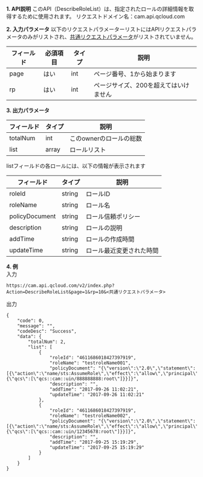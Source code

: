 __1. API説明__ 
このAPI（DescribeRoleList）は、指定されたロールの詳細情報を取得するために使用されます。
リクエストドメイン名：cam.api.qcloud.com

__2. 入力パラメータ__ 
以下のリクエストパラメーターリストにはAPIリクエストパラメータのみがリストされ、[共通リクエストパラメータ](https://cloud.tencent.com/document/api/213/6976)がリストされていません。

|フィールド|必須項目|タイプ|説明|
| ------------ | ------------ | ------------ | ------------ |
|page|はい|int|ページ番号、1から始まります|
|rp|はい|int|ページサイズ、200を超えてはいけません|


 __3. 出力パラメータ__ 

| フィールド  | タイプ  | 説明  |
| ------------ | ------------ | ------------ |
|  totalNum | int  | このownerのロールの総数 |
|  list | array  | ロールリスト |

listフィールドの各ロールには、以下の情報が表示されます 
 
| フィールド  | タイプ  | 説明  |
| ------------ | ------------ | ------------ |
|  roleId | string  | ロールID |
|  roleName | string  | ロール名 |
|  policyDocument | string  | ロール信頼ポリシー |
|  description | string  | ロールの説明 |
|  addTime | string  | ロールの作成時間 |
|  updateTime | string  | ロール最近変更された時間  |


 __4. 例__  
入力
```
https://cam.api.qcloud.com/v2/index.php?Action=DescribeRoleList&page=1&rp=10&<共通リクエストパラメータ>
```

出力
```
{
    "code": 0,
    "message": "",
    "codeDesc": "Success",
    "data": {
        "totalNum": 2,
        "list": [
            {
                "roleId": "4611686018427397919",
                "roleName": "testroleName001",
                "policyDocument": "{\"version\":\"2.0\",\"statement\":[{\"action\":\"name/sts:AssumeRole\",\"effect\":\"allow\",\"principal\":{\"qcs\":[\"qcs::cam::uin/888888888:root\"]}}]}",
                "description": "",
                "addTime": "2017-09-26 11:02:21",
                "updateTime": "2017-09-26 11:02:21"
            },
            {
                "roleId": "4611686018427397919",
                "roleName": "testroleName002",
                "policyDocument": "{\"version\":\"2.0\",\"statement\":[{\"action\":\"name/sts:AssumeRole\",\"effect\":\"allow\",\"principal\":{\"qcs\":[\"qcs::cam::uin/12345678:root\"]}}]}",
                "description": "",
                "addTime": "2017-09-25 15:19:29",
                "updateTime": "2017-09-25 15:19:29"
            }
        ]
    }
}
````

